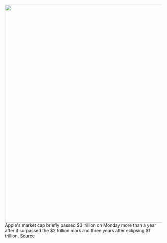 <img src='https://cdn.vox-cdn.com/thumbor/o-rAPBZdp859RAQk6ym1MbAstBM=/0x0:2040x1360/1200x800/filters:focal(857x517:1183x843)/cdn.vox-cdn.com/uploads/chorus_image/image/70342843/acastro_180604_1777_apple_wwdc_0003.0.jpg' width='700px' /><br/>
Apple's market cap briefly passed $3 trillion on Monday more than a year after it surpassed the $2 trillion mark and three years after eclipsing $1 trillion.
<a href='https://www.theverge.com/2022/1/3/22828277/apple-3-trillion-market-cap-company-earnings'> Source <a/>